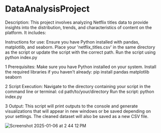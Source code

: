 
# DataAnalysisProject

Description:
This project involves analyzing Netflix titles data to provide insights into the distribution, trends, and characteristics of content on the platform. It includes:

Instructions for use:
Ensure you have Python installed with pandas, matplotlib, and seaborn.
Place your 'netflix_titles.csv' in the same directory as the script or update the script with the correct path.
Run the script using python index.py

1 Prerequisites:
Make sure you have Python installed on your system.
Install the required libraries if you haven't already:
pip install pandas matplotlib seaborn

2 Script Execution:
Navigate to the directory containing your script in the command line or terminal:
cd path/to/your/directory
Run the script:
python index.py

3 Output:
This script will print outputs to the console and generate visualizations that will appear in new windows or be saved depending on your settings. The cleaned dataset will also be saved as a new CSV file.


![Screenshot 2025-01-06 at 2 44 12 PM](https://github.com/user-attachments/assets/5e94b075-3b20-4328-b81c-ac9c041ce59d)
